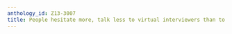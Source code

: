 ```yaml
---
anthology_id: Z13-3007
title: People hesitate more, talk less to virtual interviewers than to human interviewers
---
```

